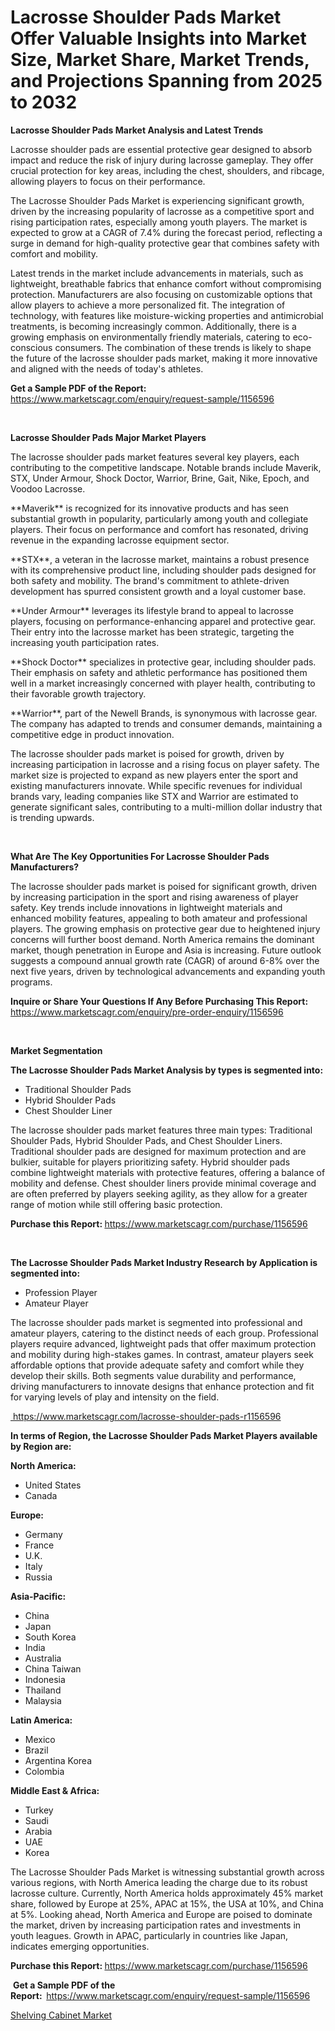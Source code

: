 <p><h1>Lacrosse Shoulder Pads Market Offer Valuable Insights into Market Size, Market Share, Market Trends, and Projections Spanning from 2025 to 2032</h1></p><p><strong>Lacrosse Shoulder Pads Market Analysis and Latest Trends</strong></p>
<p><p>Lacrosse shoulder pads are essential protective gear designed to absorb impact and reduce the risk of injury during lacrosse gameplay. They offer crucial protection for key areas, including the chest, shoulders, and ribcage, allowing players to focus on their performance.</p><p>The Lacrosse Shoulder Pads Market is experiencing significant growth, driven by the increasing popularity of lacrosse as a competitive sport and rising participation rates, especially among youth players. The market is expected to grow at a CAGR of 7.4% during the forecast period, reflecting a surge in demand for high-quality protective gear that combines safety with comfort and mobility.</p><p>Latest trends in the market include advancements in materials, such as lightweight, breathable fabrics that enhance comfort without compromising protection. Manufacturers are also focusing on customizable options that allow players to achieve a more personalized fit. The integration of technology, with features like moisture-wicking properties and antimicrobial treatments, is becoming increasingly common. Additionally, there is a growing emphasis on environmentally friendly materials, catering to eco-conscious consumers. The combination of these trends is likely to shape the future of the lacrosse shoulder pads market, making it more innovative and aligned with the needs of today's athletes.</p></p>
<p><strong>Get a Sample PDF of the Report:&nbsp;</strong> <a href="https://www.marketscagr.com/enquiry/request-sample/1156596?utm_campaign=2653&utm_medium=2&utm_source=Github&utm_content=ia&utm_term=05042025&utm_id=lacrosse-shoulder-pads">https://www.marketscagr.com/enquiry/request-sample/1156596</a></p>
<p>&nbsp;</p>
<p><strong>Lacrosse Shoulder Pads Major Market Players</strong></p>
<p><p>The lacrosse shoulder pads market features several key players, each contributing to the competitive landscape. Notable brands include Maverik, STX, Under Armour, Shock Doctor, Warrior, Brine, Gait, Nike, Epoch, and Voodoo Lacrosse.</p><p>**Maverik** is recognized for its innovative products and has seen substantial growth in popularity, particularly among youth and collegiate players. Their focus on performance and comfort has resonated, driving revenue in the expanding lacrosse equipment sector.</p><p>**STX**, a veteran in the lacrosse market, maintains a robust presence with its comprehensive product line, including shoulder pads designed for both safety and mobility. The brand's commitment to athlete-driven development has spurred consistent growth and a loyal customer base.</p><p>**Under Armour** leverages its lifestyle brand to appeal to lacrosse players, focusing on performance-enhancing apparel and protective gear. Their entry into the lacrosse market has been strategic, targeting the increasing youth participation rates.</p><p>**Shock Doctor** specializes in protective gear, including shoulder pads. Their emphasis on safety and athletic performance has positioned them well in a market increasingly concerned with player health, contributing to their favorable growth trajectory.</p><p>**Warrior**, part of the Newell Brands, is synonymous with lacrosse gear. The company has adapted to trends and consumer demands, maintaining a competitive edge in product innovation.</p><p>The lacrosse shoulder pads market is poised for growth, driven by increasing participation in lacrosse and a rising focus on player safety. The market size is projected to expand as new players enter the sport and existing manufacturers innovate. While specific revenues for individual brands vary, leading companies like STX and Warrior are estimated to generate significant sales, contributing to a multi-million dollar industry that is trending upwards.</p></p>
<p>&nbsp;</p>
<p><strong>What Are The Key Opportunities For Lacrosse Shoulder Pads Manufacturers?</strong></p>
<p><p>The lacrosse shoulder pads market is poised for significant growth, driven by increasing participation in the sport and rising awareness of player safety. Key trends include innovations in lightweight materials and enhanced mobility features, appealing to both amateur and professional players. The growing emphasis on protective gear due to heightened injury concerns will further boost demand. North America remains the dominant market, though penetration in Europe and Asia is increasing. Future outlook suggests a compound annual growth rate (CAGR) of around 6-8% over the next five years, driven by technological advancements and expanding youth programs.</p></p>
<p><strong>Inquire or Share Your Questions If Any Before Purchasing This Report:</strong> <a href="https://www.marketscagr.com/enquiry/pre-order-enquiry/1156596?utm_campaign=2653&utm_medium=2&utm_source=Github&utm_content=ia&utm_term=05042025&utm_id=lacrosse-shoulder-pads">https://www.marketscagr.com/enquiry/pre-order-enquiry/1156596</a></p>
<p>&nbsp;</p>
<p><strong>Market Segmentation</strong></p>
<p><strong>The Lacrosse Shoulder Pads Market Analysis by types is segmented into:</strong></p>
<p><ul><li>Traditional Shoulder Pads</li><li>Hybrid Shoulder Pads</li><li>Chest Shoulder Liner</li></ul></p>
<p><p>The lacrosse shoulder pads market features three main types: Traditional Shoulder Pads, Hybrid Shoulder Pads, and Chest Shoulder Liners. Traditional shoulder pads are designed for maximum protection and are bulkier, suitable for players prioritizing safety. Hybrid shoulder pads combine lightweight materials with protective features, offering a balance of mobility and defense. Chest shoulder liners provide minimal coverage and are often preferred by players seeking agility, as they allow for a greater range of motion while still offering basic protection.</p></p>
<p><strong>Purchase this Report:&nbsp;</strong><a href="https://www.marketscagr.com/purchase/1156596?utm_campaign=2653&utm_medium=2&utm_source=Github&utm_content=ia&utm_term=05042025&utm_id=lacrosse-shoulder-pads">https://www.marketscagr.com/purchase/1156596</a></p>
<p>&nbsp;</p>
<p><strong>The Lacrosse Shoulder Pads Market Industry Research by Application is segmented into:</strong></p>
<p><ul><li>Profession Player</li><li>Amateur Player</li></ul></p>
<p><p>The lacrosse shoulder pads market is segmented into professional and amateur players, catering to the distinct needs of each group. Professional players require advanced, lightweight pads that offer maximum protection and mobility during high-stakes games. In contrast, amateur players seek affordable options that provide adequate safety and comfort while they develop their skills. Both segments value durability and performance, driving manufacturers to innovate designs that enhance protection and fit for varying levels of play and intensity on the field.</p></p>
<p><a href="https://www.marketscagr.com/lacrosse-shoulder-pads-r1156596?utm_campaign=2653&utm_medium=2&utm_source=Github&utm_content=ia&utm_term=05042025&utm_id=lacrosse-shoulder-pads">&nbsp;https://www.marketscagr.com/lacrosse-shoulder-pads-r1156596</a></p>
<p><strong>In terms of Region, the Lacrosse Shoulder Pads Market Players available by Region are:</strong></p>
<p>
    <p> <strong> North America: </strong>
        <ul>
            <li>United States</li>
            <li>Canada</li>
        </ul>
        </p> 
    <p> <strong> Europe: </strong>
        <ul>
            <li>Germany</li>
            <li>France</li>
            <li>U.K.</li>
            <li>Italy</li>
            <li>Russia</li>
        </ul>
        </p> 
    <p> <strong> Asia-Pacific: </strong>
        <ul>
            <li>China</li>
            <li>Japan</li>
            <li>South Korea</li>
            <li>India</li>
            <li>Australia</li>
            <li>China Taiwan</li>
            <li>Indonesia</li>
            <li>Thailand</li>
            <li>Malaysia</li>
        </ul>
        </p> 
    <p> <strong> Latin America: </strong>
        <ul>
            <li>Mexico</li>
            <li>Brazil</li>
            <li>Argentina Korea</li>
            <li>Colombia</li>
        </ul>
        </p> 
    <p> <strong> Middle East & Africa: </strong>
        <ul>
            <li>Turkey</li>
            <li>Saudi</li>
            <li>Arabia</li>
            <li>UAE</li>
            <li>Korea</li>
        </ul>
    </p>
    </p>
<p><p>The Lacrosse Shoulder Pads Market is witnessing substantial growth across various regions, with North America leading the charge due to its robust lacrosse culture. Currently, North America holds approximately 45% market share, followed by Europe at 25%, APAC at 15%, the USA at 10%, and China at 5%. Looking ahead, North America and Europe are poised to dominate the market, driven by increasing participation rates and investments in youth leagues. Growth in APAC, particularly in countries like Japan, indicates emerging opportunities.</p></p>
<p><strong>Purchase this Report: </strong><a href="https://www.marketscagr.com/purchase/1156596?utm_campaign=2653&utm_medium=2&utm_source=Github&utm_content=ia&utm_term=05042025&utm_id=lacrosse-shoulder-pads">https://www.marketscagr.com/purchase/1156596</a></p>
<p>&nbsp;<strong>Get a Sample PDF of the Report:&nbsp;&nbsp;</strong><a href="https://www.marketscagr.com/enquiry/request-sample/1156596?utm_campaign=2653&utm_medium=2&utm_source=Github&utm_content=ia&utm_term=05042025&utm_id=lacrosse-shoulder-pads">https://www.marketscagr.com/enquiry/request-sample/1156596</a></p>
<p><strong></strong></p>
<p><p><a href="https://github.com/toldenargelia86/Market-Research-Report-List-1/blob/main/shelving-cabinet-market.md?utm_campaign=2653&utm_medium=2&utm_source=Github&utm_content=ia&utm_term=05042025&utm_id=lacrosse-shoulder-pads">Shelving Cabinet Market</a></p></p>